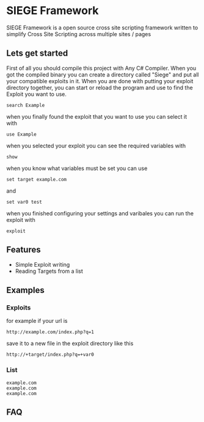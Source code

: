 # SIEGE Framework #
SIEGE Framework is a open source cross site scripting framework written to simplify Cross Site Scripting across multiple sites / pages
## Lets get started ##
First of all you should compile this project with Any C# Compiler. When you got the compiled binary you can create a directory called "Siege" and put all your compatible exploits in it.
When you are done with putting your exploit directory together, you can start or reload the program 
and use to find the Exploit you want to use.
```
search Example
```
when you finally found the exploit that 
you want to use you can select it with
```
use Example
```
when you selected your exploit you can see the required variables with
```
show
```
when you know what variables must be set you can use
```
set target example.com
```
and
```
set var0 test
```
when you finished configuring your settings and varibales you can run the exploit with
```
exploit
```
## Features ##
* Simple Exploit writing
* Reading Targets from a list
## Examples ##
### Exploits ###
for example if your url is 
```
http://example.com/index.php?q=1
```
save it to a new file in the exploit directory like this
```
http://+target/index.php?q=+var0
```
### List ###
```
example.com
example.com
example.com
```
## FAQ ##

